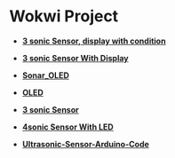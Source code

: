 # Wokwi Project

- **[3 sonic Sensor, display with condition](https://wokwi.com/projects/372187266148338689)** 

- **[3 sonic Sensor With Display](https://wokwi.com/projects/372202652784221185)** 

- **[Sonar_OLED](https://wokwi.com/projects/372203174608092161)** 

- **[OLED](https://wokwi.com/projects/372203372150714241)** 

- **[3 sonic Sensor](https://wokwi.com/projects/371503710938411509)** 

- **[4sonic Sensor With LED](https://wokwi.com/projects/371603536108084225)** 
  
- **[Ultrasonic-Sensor-Arduino-Code](https://wokwi.com/projects/371600357953829889)** 
  

  







  


